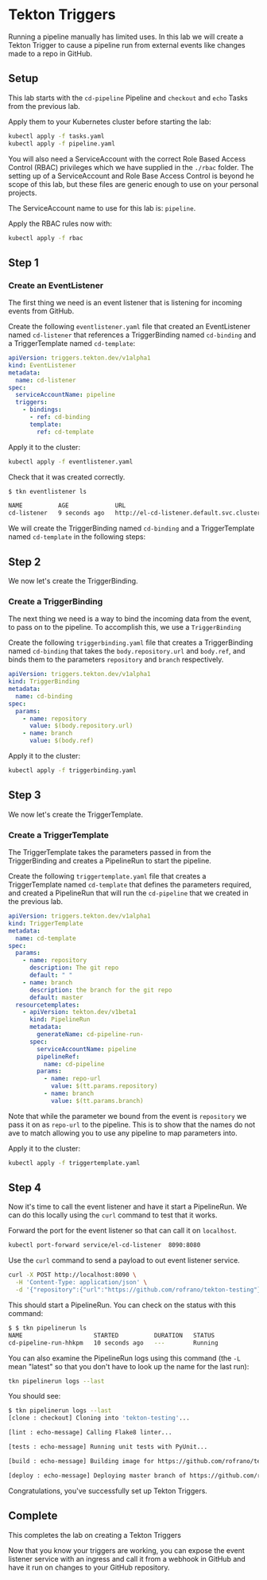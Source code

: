 # Tekton Triggers

Running a pipeline manually has limited uses. In this lab we will create a Tekton Trigger to cause a pipeline run from external events like changes made to a repo in GitHub.

## Setup

This lab starts with the `cd-pipeline` Pipeline and `checkout` and `echo` Tasks from the previous lab.

Apply them to your Kubernetes cluster before starting the lab:

```bash
kubectl apply -f tasks.yaml
kubectl apply -f pipeline.yaml
```

You will also need a ServiceAccount with the correct Role Based Access Control (RBAC) privileges which we have supplied in the `./rbac` folder. The setting up of a ServiceAccount and Role Base Access Control is beyond he scope of this lab, but these files are generic enough to use on your personal projects.

The ServiceAccount name to use for this lab is: `pipeline`.

Apply the RBAC rules now with:

```bash
kubectl apply -f rbac
```

## Step 1

### Create an EventListener

The first thing we need is an event listener that is listening for incoming events from GitHub.

Create the following `eventlistener.yaml` file that created an EventListener named `cd-listener` that references a TriggerBinding named `cd-binding` and a TriggerTemplate named `cd-template`:

```yaml
apiVersion: triggers.tekton.dev/v1alpha1
kind: EventListener
metadata:
  name: cd-listener
spec:
  serviceAccountName: pipeline
  triggers:
    - bindings:
      - ref: cd-binding
      template:
        ref: cd-template
```

Apply it to the cluster:

```bash
kubectl apply -f eventlistener.yaml
```

Check that it was created correctly.

```bash
$ tkn eventlistener ls

NAME          AGE             URL                                                    AVAILABLE
cd-listener   9 seconds ago   http://el-cd-listener.default.svc.cluster.local:8080   True
```

We will create the TriggerBinding named `cd-binding` and a TriggerTemplate named `cd-template` in the following steps:

## Step 2

We now let's create the TriggerBinding.

### Create a TriggerBinding

The next thing we need is a way to bind the incoming data from the event, to pass on to the pipeline. To accomplish this, we use a `TriggerBinding`

Create the following `triggerbinding.yaml` file that creates a TriggerBinding named `cd-binding` that takes the `body.repository.url` and `body.ref`, and binds them to the parameters `repository` and `branch` respectively.

```yaml
apiVersion: triggers.tekton.dev/v1alpha1
kind: TriggerBinding
metadata:
  name: cd-binding
spec:
  params:
    - name: repository
      value: $(body.repository.url)
    - name: branch
      value: $(body.ref)
```

Apply it to the cluster:

```bash
kubectl apply -f triggerbinding.yaml
```

## Step 3

We now let's create the TriggerTemplate.

### Create a TriggerTemplate

The TriggerTemplate takes the parameters passed in from the TriggerBinding and creates a PipelineRun to start the pipeline.

Create the following `triggertemplate.yaml` file that creates a TriggerTemplate named `cd-template` that defines the parameters required, and created a PipelineRun that will run the `cd-pipeline` that we created in the previous lab.

```yaml
apiVersion: triggers.tekton.dev/v1alpha1
kind: TriggerTemplate
metadata:
  name: cd-template
spec:
  params:
    - name: repository
      description: The git repo
      default: " "
    - name: branch
      description: the branch for the git repo
      default: master
  resourcetemplates:
    - apiVersion: tekton.dev/v1beta1
      kind: PipelineRun
      metadata:
        generateName: cd-pipeline-run-
      spec:
        serviceAccountName: pipeline
        pipelineRef:
          name: cd-pipeline
        params:
          - name: repo-url
            value: $(tt.params.repository)
          - name: branch
            value: $(tt.params.branch)
```

Note that while the parameter we bound from the event is `repository` we pass it on as `repo-url` to the pipeline. This is to show that the names do not ave to match allowing you to use any pipeline to map parameters into.

Apply it to the cluster:

```bash
kubectl apply -f triggertemplate.yaml
```

## Step 4

Now it's time to call the event listener and have it start a PipelineRun. We can do this locally using the `curl` command to test that it works.

Forward the port for the event listener so that can call it on `localhost`.

```bash
kubectl port-forward service/el-cd-listener  8090:8080
```

Use the `curl` command to send a payload to out event listener service.

```bash
curl -X POST http://localhost:8090 \
  -H 'Content-Type: application/json' \
  -d '{"repository":{"url":"https://github.com/rofrano/tekton-testing"}}'
```

This should start a PipelineRun. You can check on the status with this command:

```bash
$ $ tkn pipelinerun ls
NAME                    STARTED          DURATION   STATUS
cd-pipeline-run-hhkpm   10 seconds ago   ---        Running
```

You can also examine the PipelineRun logs using this command (the `-L` mean "latest" so that you don't have to look up the name for the last run):

```bash
tkn pipelinerun logs --last
```

You should see:

```bash
$ tkn pipelinerun logs --last
[clone : checkout] Cloning into 'tekton-testing'...

[lint : echo-message] Calling Flake8 linter...

[tests : echo-message] Running unit tests with PyUnit...

[build : echo-message] Building image for https://github.com/rofrano/tekton-testing ...

[deploy : echo-message] Deploying master branch of https://github.com/rofrano/tekton-testing ...
```

Congratulations, you've successfully set up Tekton Triggers.

## Complete

This completes the lab on creating a Tekton Triggers

Now that you know your triggers are working, you can expose the event listener service with an ingress and call it from a webhook in GitHub and have it run on changes to your GitHub repository.
